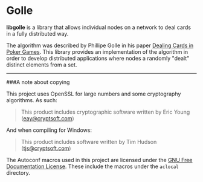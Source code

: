 Golle
=====

**libgolle** is a library that allows individual nodes on a network to 
deal cards in a fully distributed way.

The algorithm was described by Phillipe Golle in his paper 
[Dealing Cards in Poker Games](http://crypto.stanford.edu/~pgolle/papers/poker.pdf). 
This library provides an implementation of the algorithm in order to 
develop distributed applications where nodes a randomly "dealt" 
distinct elements from a set.

------------------------------

###A note about copying

This project uses OpenSSL for large numbers and some cryptography algorithms. As such:

> This product includes cryptographic software written by Eric Young (eay@cryptsoft.com)

And when compiling for Windows:

> This product includes software written by Tim Hudson (tjs@cryptsoft.com)


The Autoconf macros used in this project are licensed under the 
[GNU Free Documentation License](http://www.gnu.org/software/autoconf-archive/GNU-Free-Documentation-License.html).
These include the macros under the `aclocal` directory.